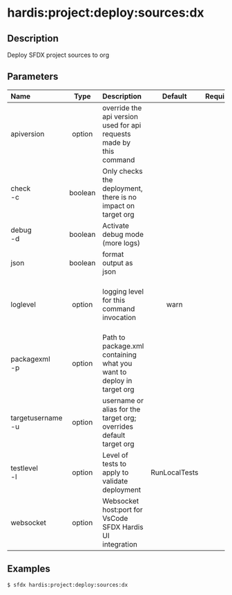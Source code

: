 <!-- This file has been generated with command 'sfdx hardis:doc:plugin:generate'. Please do not update it manually or it may be overwritten -->
# hardis:project:deploy:sources:dx

## Description

Deploy SFDX project sources to org

## Parameters

|Name|Type|Description|Default|Required|Options|
|:---|:--:|:----------|:-----:|:------:|:-----:|
|apiversion|option|override the api version used for api requests made by this command||||
|check<br/>-c|boolean|Only checks the deployment, there is no impact on target org||||
|debug<br/>-d|boolean|Activate debug mode (more logs)||||
|json|boolean|format output as json||||
|loglevel|option|logging level for this command invocation|warn||trace<br/>debug<br/>info<br/>warn<br/>error<br/>fatal|
|packagexml<br/>-p|option|Path to package.xml containing what you want to deploy in target org||||
|targetusername<br/>-u|option|username or alias for the target org; overrides default target org||||
|testlevel<br/>-l|option|Level of tests to apply to validate deployment|RunLocalTests||NoTestRun<br/>RunSpecifiedTests<br/>RunLocalTests<br/>RunAllTestsInOrg|
|websocket|option|Websocket host:port for VsCode SFDX Hardis UI integration||||

## Examples

```shell
$ sfdx hardis:project:deploy:sources:dx
```


